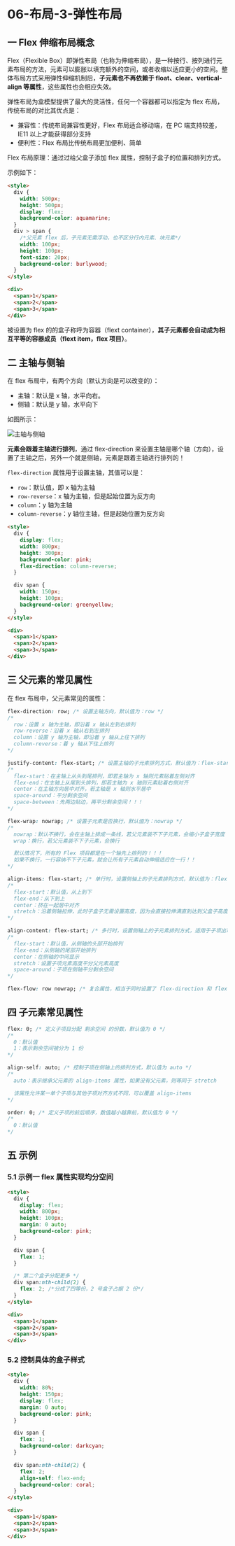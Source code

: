 # 06-布局-3-弹性布局

## 一 Flex 伸缩布局概念

Flex（Flexible Box）即弹性布局（也称为伸缩布局），是一种按行、按列进行元素布局的方法，元素可以膨胀以填充额外的空间，或者收缩以适应更小的空间。整体布局方式采用弹性伸缩机制后，**子元素也不再依赖于 float、clear、vertical-align 等属性**，这些属性也会相应失效。

弹性布局为盒模型提供了最大的灵活性，任何一个容器都可以指定为 flex 布局，传统布局的对比其优点是：

- 兼容性：传统布局兼容性更好，Flex 布局适合移动端，在 PC 端支持较差，IE11 以上才能获得部分支持
- 便利性：Flex 布局比传统布局更加便利、简单

Flex 布局原理：通过过给父盒子添加 flex 属性，控制子盒子的位置和排列方式。

示例如下：

```html
<style>
  div {
    width: 500px;
    height: 500px;
    display: flex;
    background-color: aquamarine;
  }
  div > span {
    /*父元素 flex 后，子元素无需浮动，也不区分行内元素、块元素*/
    width: 100px;
    height: 100px;
    font-size: 20px;
    background-color: burlywood;
  }
</style>

<div>
  <span>1</span>
  <span>2</span>
  <span>3</span>
</div>
```

被设置为 flex 的的盒子称呼为容器（flext container），**其子元素都会自动成为相互平等的容器成员（flext item，flex 项目）**。

## 二 主轴与侧轴

在 flex 布局中，有两个方向（默认方向是可以改变的）：

- 主轴：默认是 x 轴，水平向右。
- 侧轴：默认是 y 轴，水平向下

如图所示：

![主轴与侧轴](../images/css/flex-01.png)

**元素会跟着主轴进行排列**，通过 flex-direction 来设置主轴是哪个轴（方向），设置了主轴之后，另外一个就是侧轴，元素是跟着主轴进行排列的！

`flex-direction` 属性用于设置主轴，其值可以是：

- `row`：默认值，即 x 轴为主轴
- `row-reverse`：x 轴为主轴，但是起始位置为反方向
- `column`：y 轴为主轴
- `column-reverse`：y 轴位主轴，但是起始位置为反方向

```html
<style>
  div {
    display: flex;
    width: 800px;
    height: 300px;
    background-color: pink;
    flex-direction: column-reverse;
  }

  div span {
    width: 150px;
    height: 100px;
    background-color: greenyellow;
  }
</style>

<div>
  <span>1</span>
  <span>2</span>
  <span>3</span>
</div>
```

## 三 父元素的常见属性

在 flex 布局中，父元素常见的属性：

```css
flex-direction: row; /* 设置主轴方向，默认值为：row */
/*
  row：设置 x 轴为主轴，即沿着 x 轴从左到右排列
  row-reverse：沿着 x 轴从右到左排列
  column：设置 y 轴为主轴，即沿着 y 轴从上往下排列
  column-reverse：着 y 轴从下往上排列
*/

justify-content: flex-start; /* 设置主轴的子元素排列方式，默认值为：flex-start */
/*
  flex-start：在主轴上从头到尾排列，即若主轴为 x 轴则元素贴着左侧对齐
  flex-end：在主轴上从尾到头排列，即若主轴为 x 轴则元素贴着右侧对齐
  center：在主轴方向居中对齐，若主轴是 x 轴则水平居中
  space-around：平分剩余空间
  space-between：先两边贴边，再平分剩余空间！！！
*/

flex-wrap: nowrap; /* 设置子元素是否换行，默认值为：nowrap */
/*
  nowrap：默认不换行，会在主轴上排成一条线，若父元素装不下子元素，会缩小子盒子宽度
  wrap：换行，若父元素装不下子元素，会换行

  默认情况下，所有的 Flex 项目都是在一个轴先上排列的！！！
  如果不换行，一行容纳不下子元素，就会让所有子元素自动伸缩适应在一行！！
*/

align-items: flex-start; /* 单行时，设置侧轴上的子元素排列方式，默认值为：flex-start */
/*
  flex-start：默认值，从上到下
  flex-end：从下到上
  center：挤在一起居中对齐
  stretch：沿着侧轴拉伸，此时子盒子无需设置高度，因为会直接拉伸满直到达到父盒子高度
*/

align-content: flex-start; /* 多行时，设置侧轴上的子元素排列方式，适用于子项出现换行的情况，默认值为：flex-start */
/*
  flex-start：默认值，从侧轴的头部开始排列
  flex-end：从侧轴的尾部开始排列
  center：在侧轴的中间显示
  stretch：设置子项元素高度平分父元素高度
  space-around：子项在侧轴平分剩余空间
*/

flex-flow: row nowrap; /* 复合属性，相当于同时设置了 flex-direction 和 flex-wrap */
```

## 四 子元素常见属性

```css
flex: 0; /* 定义子项目分配 剩余空间 的份数，默认值为 0 */
/*
  0：默认值
  1：表示剩余空间被分为 1 份
*/

align-self: auto; /* 控制子项在侧轴上的排列方式，默认值为 auto */
/*
  auto：表示继承父元素的 align-items 属性，如果没有父元素，则等同于 stretch

  该属性允许某一单个子项与其他子项对齐方式不同，可以覆盖 align-items
*/

order: 0; /* 定义子项的前后顺序，数值越小越靠前，默认值为 0 */
/*
  0：默认值
*/
```

## 五 示例

### 5.1 示例一 flex 属性实现均分空间

```html
<style>
  div {
    display: flex;
    width: 800px;
    height: 100px;
    margin: 0 auto;
    background-color: pink;
  }

  div span {
    flex: 1;
  }

  /* 第二个盒子分配更多 */
  div span:nth-child(2) {
    flex: 2; /*分成了四等份，2 号盒子占据 2 份*/
  }
</style>

<div>
  <span>1</span>
  <span>2</span>
  <span>3</span>
</div>
```

### 5.2 控制具体的盒子样式

```html
<style>
  div {
    width: 80%;
    height: 150px;
    display: flex;
    margin: 0 auto;
    background-color: pink;
  }

  div span {
    flex: 1;
    background-color: darkcyan;
  }

  div span:nth-child(2) {
    flex: 2;
    align-self: flex-end;
    background-color: coral;
  }
</style>

<div>
  <span>1</span>
  <span>2</span>
  <span>3</span>
</div>
```
